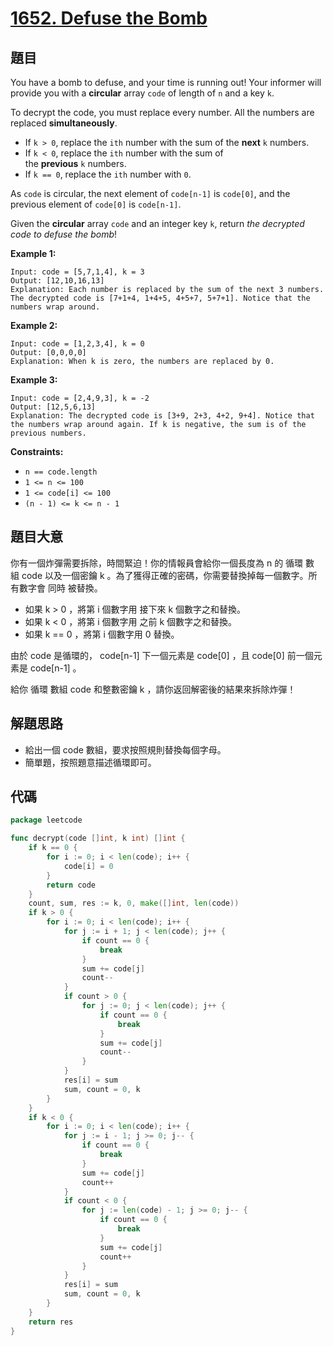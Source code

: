 # [1652. Defuse the Bomb](https://leetcode.com/problems/defuse-the-bomb/)


## 題目

You have a bomb to defuse, and your time is running out! Your informer will provide you with a **circular** array `code` of length of `n` and a key `k`.

To decrypt the code, you must replace every number. All the numbers are replaced **simultaneously**.

- If `k > 0`, replace the `ith` number with the sum of the **next** `k` numbers.
- If `k < 0`, replace the `ith` number with the sum of the **previous** `k` numbers.
- If `k == 0`, replace the `ith` number with `0`.

As `code` is circular, the next element of `code[n-1]` is `code[0]`, and the previous element of `code[0]` is `code[n-1]`.

Given the **circular** array `code` and an integer key `k`, return *the decrypted code to defuse the bomb*!

**Example 1:**

```
Input: code = [5,7,1,4], k = 3
Output: [12,10,16,13]
Explanation: Each number is replaced by the sum of the next 3 numbers. The decrypted code is [7+1+4, 1+4+5, 4+5+7, 5+7+1]. Notice that the numbers wrap around.
```

**Example 2:**

```
Input: code = [1,2,3,4], k = 0
Output: [0,0,0,0]
Explanation: When k is zero, the numbers are replaced by 0. 
```

**Example 3:**

```
Input: code = [2,4,9,3], k = -2
Output: [12,5,6,13]
Explanation: The decrypted code is [3+9, 2+3, 4+2, 9+4]. Notice that the numbers wrap around again. If k is negative, the sum is of the previous numbers.
```

**Constraints:**

- `n == code.length`
- `1 <= n <= 100`
- `1 <= code[i] <= 100`
- `(n - 1) <= k <= n - 1`

## 題目大意

你有一個炸彈需要拆除，時間緊迫！你的情報員會給你一個長度為 n 的 循環 數組 code 以及一個密鑰 k 。為了獲得正確的密碼，你需要替換掉每一個數字。所有數字會 同時 被替換。

- 如果 k > 0 ，將第 i 個數字用 接下來 k 個數字之和替換。
- 如果 k < 0 ，將第 i 個數字用 之前 k 個數字之和替換。
- 如果 k == 0 ，將第 i 個數字用 0 替換。

由於 code 是循環的， code[n-1] 下一個元素是 code[0] ，且 code[0] 前一個元素是 code[n-1] 。

給你 循環 數組 code 和整數密鑰 k ，請你返回解密後的結果來拆除炸彈！

## 解題思路

- 給出一個 code 數組，要求按照規則替換每個字母。
- 簡單題，按照題意描述循環即可。

## 代碼

```go
package leetcode

func decrypt(code []int, k int) []int {
	if k == 0 {
		for i := 0; i < len(code); i++ {
			code[i] = 0
		}
		return code
	}
	count, sum, res := k, 0, make([]int, len(code))
	if k > 0 {
		for i := 0; i < len(code); i++ {
			for j := i + 1; j < len(code); j++ {
				if count == 0 {
					break
				}
				sum += code[j]
				count--
			}
			if count > 0 {
				for j := 0; j < len(code); j++ {
					if count == 0 {
						break
					}
					sum += code[j]
					count--
				}
			}
			res[i] = sum
			sum, count = 0, k
		}
	}
	if k < 0 {
		for i := 0; i < len(code); i++ {
			for j := i - 1; j >= 0; j-- {
				if count == 0 {
					break
				}
				sum += code[j]
				count++
			}
			if count < 0 {
				for j := len(code) - 1; j >= 0; j-- {
					if count == 0 {
						break
					}
					sum += code[j]
					count++
				}
			}
			res[i] = sum
			sum, count = 0, k
		}
	}
	return res
}
```